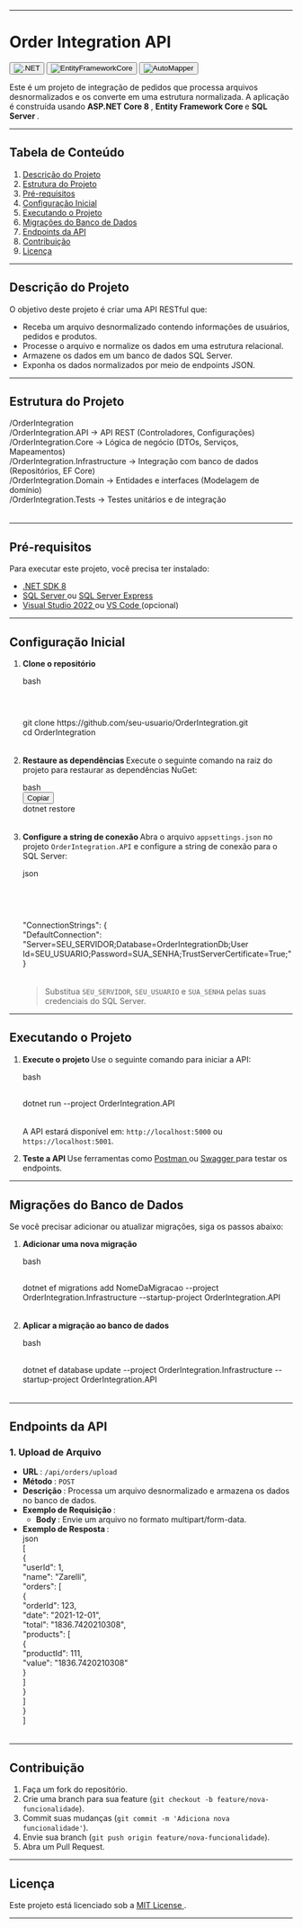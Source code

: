 <div>
   <hr>
   <h1 data-spm-anchor-id="5aebb161.65e9fcb3.0.i48.70242a1anngFFs"><strong data-spm-anchor-id="5aebb161.65e9fcb3.0.i40.70242a1anngFFs">Order Integration API </strong> </h1>
   <p><button class="w-max-full w-fit"><img src="https://img.shields.io/badge/.NET-8.0-blue" alt=".NET" class="rounded-lg" draggable="false" data-cy="image"></button>  <button class="w-max-full w-fit"><img src="https://img.shields.io/badge/Entity_Framework_Core-8.x-green" alt="EntityFrameworkCore" class="rounded-lg" draggable="false" data-cy="image"></button>  <button class="w-max-full w-fit"><img src="https://img.shields.io/badge/AutoMapper-latest-orange" alt="AutoMapper" class="rounded-lg" draggable="false" data-cy="image"></button>  </p>
   <div class="my-2"></div>
   <p>Este é um projeto de integração de pedidos que processa arquivos desnormalizados e os converte em uma estrutura normalizada. A aplicação é construída usando <strong>ASP.NET Core 8 </strong>, <strong>Entity Framework Core </strong> e <strong>SQL Server </strong>. </p>
   <div class="my-2"></div>
   <hr>
   <h2><strong>Tabela de Conteúdo </strong> </h2>
   <ol start="1">
      <li><a href="#descrição-do-projeto" target="_blank" rel="nofollow">Descrição do Projeto </a></li>
      <li><a href="#estrutura-do-projeto" target="_blank" rel="nofollow">Estrutura do Projeto </a></li>
      <li><a href="#pré-requisitos" target="_blank" rel="nofollow">Pré-requisitos </a></li>
      <li><a href="#configuração-inicial" target="_blank" rel="nofollow">Configuração Inicial </a></li>
      <li><a href="#executando-o-projeto" target="_blank" rel="nofollow">Executando o Projeto </a></li>
      <li><a href="#migrações-do-banco-de-dados" target="_blank" rel="nofollow">Migrações do Banco de Dados </a></li>
      <li><a href="#endpoints-da-api" target="_blank" rel="nofollow">Endpoints da API </a></li>
      <li><a href="#contribuição" target="_blank" rel="nofollow">Contribuição </a></li>
      <li><a href="#licença" target="_blank" rel="nofollow">Licença </a></li>
   </ol>
   <div class="my-2"></div>
   <hr>
   <h2><strong>Descrição do Projeto </strong> </h2>
   <p>O objetivo deste projeto é criar uma API RESTful que: </p>
   <ul>
      <li>Receba um arquivo desnormalizado contendo informações de usuários, pedidos e produtos.</li>
      <li>Processe o arquivo e normalize os dados em uma estrutura relacional.</li>
      <li>Armazene os dados em um banco de dados SQL Server.</li>
      <li>Exponha os dados normalizados por meio de endpoints JSON.</li>
   </ul>
   <div class="my-2"></div>
   <hr>
   <h2><strong data-spm-anchor-id="5aebb161.65efcb3.0.i42.70242a1anngFFs">Estrutura do Projeto </strong> </h2>
   <div>
      <div class="relative my-2 flex flex-col rounded-lg" dir="ltr">
         <div class="text-text-300 absolute pl-4 py-1.5 text-xs font-medium dark:text-white"></div>
         <div class="language- rounded-t-lg -mt-8 rounded-b-lg overflow-hidden">
            <div class="pt-7 bg-gray-50 dark:bg-gray-850"></div>
            <div id="code-textarea-2cd6b716-1e75-48cf-bde8-c8414c78d7c-1" class="h-full w-full code-textarea ">
               <div class="cm-editor ͼ1 ͼ3 ͼ4 ͼo">
                  <div class="cm-announced" aria-live="polite"></div>
                  <div tabindex="-1" class="cm-scroller">
                     <div spellcheck="false" autocorrect="off" autocapitalize="off" writingsuggestions="false" translate="no" contenteditable="false" style="tab-size: 4;" class="cm-content" role="textbox" aria-multiline="true">
                        <div class="cm-line">/OrderIntegration</div>
                        <div class="cm-line">    /OrderIntegration.API          -&gt; API REST (Controladores, Configurações)</div>
                        <div class="cm-line">    /OrderIntegration.Core         -&gt; Lógica de negócio (DTOs, Serviços, Mapeamentos)</div>
                        <div class="cm-activeLine cm-line">    /OrderIntegration.Infrastructure -&gt; Integração com banco de dados (Repositórios, EF Core)</div>
                        <div class="cm-line">    /OrderIntegration.Domain       -&gt; Entidades e interfaces (Modelagem de domínio)</div>
                        <div class="cm-line">    /OrderIntegration.Tests        -&gt; Testes unitários e de integração</div>
                     </div>
                     <div class="cm-layer cm-layer-above cm-cursorLayer" aria-hidden="true" style="z-index: 150; animation-duration: 1200ms; animation-name: cm-blink;">
                        <div class="cm-cursor cm-cursor-primary" style="left: 371.078px; top: 72.1719px; height: 19px;"></div>
                     </div>
                     <div class="cm-layer cm-selectionLayer" aria-hidden="true" style="z-index: -2;"></div>
                  </div>
               </div>
            </div>
         </div>
         <div id="plt-canvas-2cd6b716-1e75-48cf-bde8-c84149c78d7c-19" class="bg-[#202123] text-white max-w-full overflow-x-auto scrollbar-hidden"></div>
      </div>
   </div>
   <div class="my-2"></div>
   <hr>
   <h2><strong>Pré-requisitos </strong> </h2>
   <p>Para executar este projeto, você precisa ter instalado: </p>
   <div class="my-2"></div>
   <ul>
      <li><a href="https://dotnet.microsoft.com/download/dotnet/8.0" target="_blank" rel="nofollow">.NET SDK 8 </a></li>
      <li><a href="https://www.microsoft.com/sql-server" target="_blank" rel="nofollow">SQL Server </a> ou <a href="https://www.microsoft.com/sql-server/sql-server-editions-express" target="_blank" rel="nofollow">SQL Server Express </a></li>
      <li><a href="https://visualstudio.microsoft.com/" target="_blank" rel="nofollow">Visual Studio 2022 </a> ou <a href="https://code.visualstudio.com/" target="_blank" rel="nofollow">VS Code </a> (opcional)</li>
   </ul>
   <div class="my-2"></div>
   <hr>
   <h2 data-spm-anchor-id="5aebb161.65e9fcb3.0.i52.70242a1anngFFs"><strong>Configuração Inicial </strong> </h2>
   <ol start="1">
      <li data-spm-anchor-id="5aebb161.65e9fcb3.0.i49.70242a1anngFFs">
         <p><strong data-spm-anchor-id="5aebb161.65e9fcb3.0.i50.70242a1anngFFs">Clone o repositório </strong> </p>
         <div>
            <div class="relative my-2 flex flex-col rounded-lg" dir="ltr">
               <div class="text-text-300 absolute pl-4 py-1.5 text-xs font-medium dark:text-white">bash</div>
               <div class="language-bash rounded-t-lg -mt-8 rounded-b-lg overflow-hidden">
                  <div class="pt-7 bg-gray-50 dark:bg-gray-850"></div>
                  <div id="code-textarea-2cd6b716-1e75-48cf-bde8-c84149c78d7c-29-0-1" class="h-full w-full code-textarea ">
                     <div class="cm-editor ͼ1 ͼ3 ͼ4 ͼo">
                        <div class="cm-announced" aria-live="polite"></div>
                        <div tabindex="-1" class="cm-scroller">
                           <div class="cm-gutters" aria-hidden="true" style="min-height: 52.7812px; position: sticky;">
                              <div class="cm-gutter cm-foldGutter">
                                 <div class="cm-gutterElement cm-activeLineGutter" style="height: 22.3906px; margin-top: 4px;"></div>
                              </div>
                           </div>
                           <div spellcheck="false" autocorrect="off" autocapitalize="off" writingsuggestions="false" translate="no" contenteditable="false" style="tab-size: 4;" class="cm-content" role="textbox" aria-multiline="true" data-language="shell" aria-autocomplete="list">
                              <div class="cm-activeLine cm-line"><span class="ͼs">git</span> clone https://github.com/seu-usuario/OrderIntegration.git</div>
                              <div class="cm-line"><span class="ͼs">cd</span> OrderIntegration</div>
                           </div>
                           <div class="cm-layer cm-layer-above cm-cursorLayer" aria-hidden="true" style="z-index: 150; animation-duration: 1200ms;">
                              <div class="cm-cursor cm-cursor-primary" style="left: 36.7969px; top: 5px; height: 19px;"></div>
                           </div>
                           <div class="cm-layer cm-selectionLayer" aria-hidden="true" style="z-index: -2;"></div>
                        </div>
                     </div>
                  </div>
               </div>
               <div id="plt-canvas-2cd6b716-1e75-48cf-bde8-c84149c78d7c-29-0-1" class="bg-[#202123] text-white max-w-full overflow-x-auto scrollbar-hidden"></div>
            </div>
         </div>
      </li>
      <li>
         <p><strong data-spm-anchor-id="5aebb161.65e9fcb3.0.i51.70242a1anngFFs">Restaure as dependências </strong>
            Execute o seguinte comando na raiz do projeto para restaurar as dependências NuGet: 
         </p>
         <div>
            <div class="relative my-2 flex flex-col rounded-lg" dir="ltr">
               <div class="text-text-300 absolute pl-4 py-1.5 text-xs font-medium dark:text-white">bash</div>
               <div class="sticky top-8 mb-1 py-1 pr-2.5 flex items-center justify-end z-10 text-xs text-black dark:text-white">
                  <div class="flex items-center gap-0.5 translate-y-[1px]"><button class="copy-code-button bg-none border-none bg-gray-50 hover:bg-gray-100 dark:bg-gray-850 dark:hover:bg-gray-800 transition rounded-md px-1.5 py-0.5">Copiar</button></div>
               </div>
               <div class="language-bash rounded-t-lg -mt-8 rounded-b-lg overflow-hidden">
                  <div class="pt-7 bg-gray-50 dark:bg-gray-850"></div>
                  <div id="code-textarea-2cd6b716-1e75-48cf-bde8-c84149c78d7c-29-1-1" class="h-full w-full code-textarea ">
                     <div class="cm-editor ͼ1 ͼ3 ͼ4 ͼo">
                        <div class="cm-announced" aria-live="polite"></div>
                        <div tabindex="-1" class="cm-scroller">
                           <div class="cm-gutters" aria-hidden="true" style="min-height: 30.3906px; position: sticky;">
                           <div spellcheck="false" autocorrect="off" autocapitalize="off" writingsuggestions="false" translate="no" contenteditable="false" style="tab-size: 4;" class="cm-content" role="textbox" aria-multiline="true" data-language="shell" aria-autocomplete="list">
                              <div class="cm-activeLine cm-line">dotnet restore</div>
                           </div>
                           <div class="cm-layer cm-layer-above cm-cursorLayer" aria-hidden="true" style="z-index: 150; animation-duration: 1200ms;">
                              <div class="cm-cursor cm-cursor-primary" style="left: 36.7969px; top: 5px; height: 19px;"></div>
                           </div>
                           <div class="cm-layer cm-selectionLayer" aria-hidden="true" style="z-index: -2;"></div>
                        </div>
                     </div>
                  </div>
               </div>
               <div id="plt-canvas-2cd6b716-1e75-48cf-bde8-c84149c78d7c-29-1-1" class="bg-[#202123] text-white max-w-full overflow-x-auto scrollbar-hidden"></div>
            </div>
         </div>
      </li>
      <li>
         <p><strong>Configure a string de conexão </strong>
            Abra o arquivo <code class="codespan cursor-pointer">appsettings.json</code> no projeto <code class="codespan cursor-pointer">OrderIntegration.API</code> e configure a string de conexão para o SQL Server: 
         </p>
         <div class="my-2"></div>
         <div>
            <div class="relative my-2 flex flex-col rounded-lg" dir="ltr">
               <div class="text-text-300 absolute pl-4 py-1.5 text-xs font-medium dark:text-white">json</div>
               <div class="language-json rounded-t-lg -mt-8 rounded-b-lg overflow-hidden">
                  <div class="pt-7 bg-gray-50 dark:bg-gray-850"></div>
                  <div id="code-textarea-2cd6b716-1e75-48cf-bde8-c84149c78d7c-29-2-2" class="h-full w-full code-textarea ">
                     <div class="cm-editor ͼ1 ͼ3 ͼ4 ͼo">
                        <div class="cm-announced" aria-live="polite"></div>
                        <div tabindex="-1" class="cm-scroller">
                           <div class="cm-gutters" aria-hidden="true" style="min-height: 75.1719px; position: sticky;">
                           </div>
                           <div spellcheck="false" autocorrect="off" autocapitalize="off" writingsuggestions="false" translate="no" contenteditable="false" style="tab-size: 4;" class="cm-content" role="textbox" aria-multiline="true" data-language="json">
                              <div class="cm-activeLine cm-line"><span class="ͼ13">"ConnectionStrings"</span><span class="ͼt">:</span> {</div>
                              <div class="cm-line">  <span class="ͼq">"DefaultConnection"</span><span class="ͼt">:</span> <span class="ͼ13">"Server=SEU_SERVIDOR;Database=OrderIntegrationDb;User Id=SEU_USUARIO;Password=SUA_SENHA;TrustServerCertificate=True;"</span></div>
                             <div class="cm-line">}</div>
                           </div>
                           <div class="cm-layer cm-layer-above cm-cursorLayer" aria-hidden="true" style="z-index: 150; animation-duration: 1200ms;">
                              <div class="cm-cursor cm-cursor-primary" style="left: 37px; top: 5px; height: 19px;"></div>
                           </div>
                           <div class="cm-layer cm-selectionLayer" aria-hidden="true" style="z-index: -2;"></div>
                        </div>
                     </div>
                  </div>
               </div>
               <div id="plt-canvas-2cd6b716-1e75-48cf-bde8-c84149c78d7c-29-2-2" class="bg-[#202123] text-white max-w-full overflow-x-auto scrollbar-hidden"></div>
            </div>
         </div>
         <div class="my-2"></div>
         <blockquote>
            <p>Substitua <code class="codespan cursor-pointer">SEU_SERVIDOR</code>, <code class="codespan cursor-pointer">SEU_USUARIO</code> e <code class="codespan cursor-pointer">SUA_SENHA</code> pelas suas credenciais do SQL Server. </p>
         </blockquote>
      </li>
   </ol>
   <div class="my-2"></div>
   <hr>
   <h2><strong>Executando o Projeto </strong> </h2>
   <ol start="1">
      <li>
         <p><strong>Execute o projeto </strong>
            Use o seguinte comando para iniciar a API: 
         </p>
         <div>
            <div class="relative my-2 flex flex-col rounded-lg" dir="ltr">
               <div class="text-text-300 absolute pl-4 py-1.5 text-xs font-medium dark:text-white">bash</div>
               <div class="language-bash rounded-t-lg -mt-8 rounded-b-lg overflow-hidden">
                  <div class="pt-7 bg-gray-50 dark:bg-gray-850"></div>
                  <div id="code-textarea-2cd6b716-1e75-48cf-bde8-c84149c78d7c-33-0-1" class="h-full w-full code-textarea ">
                     <div class="cm-editor ͼ1 ͼ3 ͼ4 ͼo">
                        <div class="cm-announced" aria-live="polite"></div>
                        <div tabindex="-1" class="cm-scroller">
                           <div class="cm-gutters" aria-hidden="true" style="min-height: 30.3906px; position: sticky;">
                           </div>
                           <div spellcheck="false" autocorrect="off" autocapitalize="off" writingsuggestions="false" translate="no" contenteditable="false" style="tab-size: 4;" class="cm-content" role="textbox" aria-multiline="true" data-language="shell" aria-autocomplete="list">
                              <div class="cm-activeLine cm-line">dotnet run <span class="ͼq">--project</span> OrderIntegration.API</div>
                           </div>
                           <div class="cm-layer cm-layer-above cm-cursorLayer" aria-hidden="true" style="z-index: 150; animation-duration: 1200ms;">
                              <div class="cm-cursor cm-cursor-primary" style="left: 36.7969px; top: 5px; height: 19px;"></div>
                           </div>
                           <div class="cm-layer cm-selectionLayer" aria-hidden="true" style="z-index: -2;"></div>
                        </div>
                     </div>
                  </div>
               </div>
               <div id="plt-canvas-2cd6b716-1e75-48cf-bde8-c84149c78d7c-33-0-1" class="bg-[#202123] text-white max-w-full overflow-x-auto scrollbar-hidden"></div>
            </div>
         </div>
         <div class="my-2"></div>
         <p>A API estará disponível em: <code class="codespan cursor-pointer">http://localhost:5000</code> ou <code class="codespan cursor-pointer">https://localhost:5001</code>. </p>
      </li>
      <li>
         <p><strong>Teste a API </strong>
            Use ferramentas como <a href="https://www.postman.com/" target="_blank" rel="nofollow">Postman </a> ou <a href="https://swagger.io/" target="_blank" rel="nofollow">Swagger </a> para testar os endpoints. 
         </p>
      </li>
   </ol>
   <div class="my-2"></div>
   <hr>
   <h2><strong>Migrações do Banco de Dados </strong> </h2>
   <p>Se você precisar adicionar ou atualizar migrações, siga os passos abaixo: </p>
   <div class="my-2"></div>
   <ol start="1">
      <li>
         <p><strong>Adicionar uma nova migração </strong> </p>
         <div>
            <div class="relative my-2 flex flex-col rounded-lg" dir="ltr">
               <div class="text-text-300 absolute pl-4 py-1.5 text-xs font-medium dark:text-white">bash</div>
               <div class="language-bash rounded-t-lg -mt-8 rounded-b-lg overflow-hidden">
                  <div class="pt-7 bg-gray-50 dark:bg-gray-850"></div>
                  <div id="code-textarea-2cd6b716-1e75-48cf-bde8-c84149c78d7c-39-0-1" class="h-full w-full code-textarea ">
                     <div class="cm-editor ͼ1 ͼ3 ͼ4 ͼo">
                        <div class="cm-announced" aria-live="polite"></div>
                        <div tabindex="-1" class="cm-scroller">
                           <div class="cm-gutters" aria-hidden="true" style="min-height: 30.3906px; position: sticky;">
                           </div>
                           <div spellcheck="false" autocorrect="off" autocapitalize="off" writingsuggestions="false" translate="no" contenteditable="false" style="tab-size: 4;" class="cm-content" role="textbox" aria-multiline="true" data-language="shell" aria-autocomplete="list">
                              <div class="cm-activeLine cm-line">dotnet ef migrations add NomeDaMigracao <span class="ͼq">--project</span> OrderIntegration.Infrastructure <span class="ͼq">--startup-project</span> OrderIntegration.API</div>
                           </div>
                           <div class="cm-layer cm-layer-above cm-cursorLayer" aria-hidden="true" style="z-index: 150; animation-duration: 1200ms;">
                              <div class="cm-cursor cm-cursor-primary" style="left: 36.7969px; top: 5px; height: 19px;"></div>
                           </div>
                           <div class="cm-layer cm-selectionLayer" aria-hidden="true" style="z-index: -2;"></div>
                        </div>
                     </div>
                  </div>
               </div>
               <div id="plt-canvas-2cd6b716-1e75-48cf-bde8-c84149c78d7c-39-0-1" class="bg-[#202123] text-white max-w-full overflow-x-auto scrollbar-hidden"></div>
            </div>
         </div>
      </li>
      <li>
         <p><strong>Aplicar a migração ao banco de dados </strong> </p>
         <div>
            <div class="relative my-2 flex flex-col rounded-lg" dir="ltr">
               <div class="text-text-300 absolute pl-4 py-1.5 text-xs font-medium dark:text-white">bash</div>
               <div class="language-bash rounded-t-lg -mt-8 rounded-b-lg overflow-hidden">
                  <div class="pt-7 bg-gray-50 dark:bg-gray-850"></div>
                  <div id="code-textarea-2cd6b716-1e75-48cf-bde8-c84149c78d7c-39-1-1" class="h-full w-full code-textarea ">
                     <div class="cm-editor ͼ1 ͼ3 ͼ4 ͼo">
                        <div class="cm-announced" aria-live="polite"></div>
                        <div tabindex="-1" class="cm-scroller">
                           <div class="cm-gutters" aria-hidden="true" style="min-height: 30.3906px; position: sticky;">
                           </div>
                           <div spellcheck="false" autocorrect="off" autocapitalize="off" writingsuggestions="false" translate="no" contenteditable="false" style="tab-size: 4;" class="cm-content" role="textbox" aria-multiline="true" data-language="shell" aria-autocomplete="list">
                              <div class="cm-activeLine cm-line">dotnet ef database update <span class="ͼq">--project</span> OrderIntegration.Infrastructure <span class="ͼq">--startup-project</span> OrderIntegration.API</div>
                           </div>
                           <div class="cm-layer cm-layer-above cm-cursorLayer" aria-hidden="true" style="z-index: 150; animation-duration: 1200ms;">
                              <div class="cm-cursor cm-cursor-primary" style="left: 36.7969px; top: 5px; height: 19px;"></div>
                           </div>
                           <div class="cm-layer cm-selectionLayer" aria-hidden="true" style="z-index: -2;"></div>
                        </div>
                     </div>
                  </div>
               </div>
               <div id="plt-canvas-2cd6b716-1e75-48cf-bde8-c84149c78d7c-39-1-1" class="bg-[#202123] text-white max-w-full overflow-x-auto scrollbar-hidden"></div>
            </div>
         </div>
      </li>
   </ol>
   <div class="my-2"></div>
   <hr>
   <h2 data-spm-anchor-id="5aebb161.65e9fcb3.0.i46.70242a1anngFFs"><strong>Endpoints da API </strong> </h2>
   <h3 data-spm-anchor-id="5aebb161.65e9fcb3.0.i47.70242a1anngFFs"><strong>1. Upload de Arquivo </strong> </h3>
   <ul>
      <li><strong>URL </strong>: <code class="codespan cursor-pointer">/api/orders/upload</code></li>
      <li><strong>Método </strong>: <code class="codespan cursor-pointer">POST</code></li>
      <li><strong>Descrição </strong>: Processa um arquivo desnormalizado e armazena os dados no banco de dados.</li>
      <li>
         <strong>Exemplo de Requisição </strong>:
         <ul>
            <li><strong>Body </strong>: Envie um arquivo no formato multipart/form-data.</li>
         </ul>
      </li>
      <li>
         <strong>Exemplo de Resposta </strong>:
         <div>
            <div class="relative my-2 flex flex-col rounded-lg" dir="ltr">
               <div class="text-text-300 absolute pl-4 py-1.5 text-xs font-medium dark:text-white">json</div>
               <div class="language-json rounded-t-lg -mt-8 rounded-b-lg overflow-hidden">
                  <div class="pt-7 bg-gray-50 dark:bg-gray-850"></div>
                  <div id="code-textarea-2cd6b716-1e75-48cf-bde8-c84149c78d7c-44-4-1" class="h-full w-full code-textarea ">
                     <div class="cm-editor ͼ1 ͼ3 ͼ4 ͼo">
                        <div class="cm-announced" aria-live="polite"></div>
                        <div tabindex="-1" class="cm-scroller">
                           <div spellcheck="false" autocorrect="off" autocapitalize="off" writingsuggestions="false" translate="no" contenteditable="false" style="tab-size: 4;" class="cm-content" role="textbox" aria-multiline="true" data-language="json">
                              <div class="cm-activeLine cm-line"><span class="cm-matchingBracket">[</span></div>
                              <div class="cm-line">  {</div>
                              <div class="cm-line">    <span class="ͼq">"userId"</span><span class="ͼt">:</span> <span class="ͼu">1</span><span class="ͼt">,</span></div>
                              <div class="cm-line">    <span class="ͼq">"name"</span><span class="ͼt">:</span> <span class="ͼ13">"Zarelli"</span><span class="ͼt">,</span></div>
                              <div class="cm-line">    <span class="ͼq">"orders"</span><span class="ͼt">:</span> [</div>
                              <div class="cm-line">      {</div>
                              <div class="cm-line">        <span class="ͼq">"orderId"</span><span class="ͼt">:</span> <span class="ͼu">123</span><span class="ͼt">,</span></div>
                              <div class="cm-line">        <span class="ͼq">"date"</span><span class="ͼt">:</span> <span class="ͼ13">"2021-12-01"</span><span class="ͼt">,</span></div>
                              <div class="cm-line">        <span class="ͼq">"total"</span><span class="ͼt">:</span> <span class="ͼ13">"1836.7420210308"</span><span class="ͼt">,</span></div>
                              <div class="cm-line">        <span class="ͼq">"products"</span><span class="ͼt">:</span> [</div>
                              <div class="cm-line">          {</div>
                              <div class="cm-line">            <span class="ͼq">"productId"</span><span class="ͼt">:</span> <span class="ͼu">111</span><span class="ͼt">,</span></div>
                              <div class="cm-line">            <span class="ͼq">"value"</span><span class="ͼt">:</span> <span class="ͼ13">"1836.7420210308"</span></div>
                              <div class="cm-line">          }</div>
                              <div class="cm-line">        ]</div>
                              <div class="cm-line">      }</div>
                              <div class="cm-line">    ]</div>
                              <div class="cm-line">  }</div>
                              <div class="cm-line"><span class="cm-matchingBracket">]</span></div>
                           </div>
                           <div class="cm-layer cm-layer-above cm-cursorLayer" aria-hidden="true" style="z-index: 150; animation-duration: 1200ms;">
                              <div class="cm-cursor cm-cursor-primary" style="left: 42.5938px; top: 5px; height: 19px;"></div>
                           </div>
                           <div class="cm-layer cm-selectionLayer" aria-hidden="true" style="z-index: -2;"></div>
                        </div>
                     </div>
                  </div>
               </div>
               <div id="plt-canvas-2cd6b716-1e75-48cf-bde8-c84149c78d7c-44-4-1" class="bg-[#202123] text-white max-w-full overflow-x-auto scrollbar-hidden"></div>
            </div>
         </div>
      </li>
   </ul>
   <div class="my-2"></div>
   <hr>
   <h2><strong>Contribuição </strong> </h2>
   <div class="my-2"></div>
   <ol start="1">
      <li>Faça um fork do repositório.</li>
      <li>Crie uma branch para sua feature (<code class="codespan cursor-pointer">git checkout -b feature/nova-funcionalidade</code>).</li>
      <li>Commit suas mudanças (<code class="codespan cursor-pointer">git commit -m 'Adiciona nova funcionalidade'</code>).</li>
      <li>Envie sua branch (<code class="codespan cursor-pointer">git push origin feature/nova-funcionalidade</code>).</li>
      <li>Abra um Pull Request.</li>
   </ol>
   <div class="my-2"></div>
   <hr>
   <h2><strong>Licença </strong> </h2>
   <p>Este projeto está licenciado sob a <a href="LICENSE" target="_blank" rel="nofollow">MIT License </a>. </p>
   <div class="my-2"></div>
   <hr>
</div>
